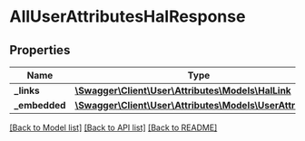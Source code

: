 # AllUserAttributesHalResponse

## Properties
Name | Type | Description | Notes
------------ | ------------- | ------------- | -------------
**_links** | [**\Swagger\Client\User\Attributes\Models\HalLink**](HalLink.md) |  | 
**_embedded** | [**\Swagger\Client\User\Attributes\Models\UserAttributes**](UserAttributes.md) |  | 

[[Back to Model list]](../README.md#documentation-for-models) [[Back to API list]](../README.md#documentation-for-api-endpoints) [[Back to README]](../README.md)


